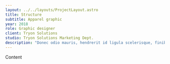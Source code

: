 ```yaml
---
layout: ../../layouts/ProjectLayout.astro
title: Structure
subtitle: Apparel graphic
year: 2018
role: Graphic designer
client: Tryon Solutions
studio: Tryon Solutions Marketing Dept.
description: "Donec odio mauris, hendrerit id ligula scelerisque, finibus condimentum libero. Aenean consectetur cursus nunc imperdiet vehicula. Morbi neque nisl, dictum quis libero at, porttitor mollis massa. Ut malesuada volutpat metus, vel tempor tellus. Nulla eget neque augue. Proin at ante at nulla varius consequat vitae et urna. Praesent in malesuada sapien. Aenean aliquet tellus a interdum dictum. Vivamus maximus dui ut mauris ornare, sed mattis purus accumsan. Phasellus a lobortis odio. Nulla tortor libero, blandit ut rhoncus at, rhoncus vel massa. Pellentesque sed elit viverra, iaculis lorem vitae, molestie diam. Morbi quis semper ligula. Aenean ultrices pharetra nisi commodo elementum. Pellentesque vel sollicitudin nulla, eu vestibulum lorem."
---
```


Content